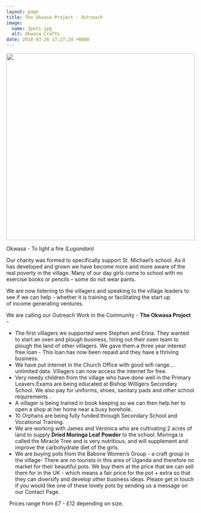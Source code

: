 ```yaml
---
layout: page
title: The Okwasa Project - Outreach
image:
  name: 3pots.jpg
  alt: Okwasa Crafts
date: 2018-03-26 17:27:24 +0000
---
```

<a href="{{ site.url }}{{ site.baseurl }}/assets/images/{{ page.image.name }}"><img src="{{ site.url }}{{ site.baseurl }}/assets/images/{{ page.image.name }}" style="object-fit: cover; height: 500px; width: 100%;" /></a>

<div class="callout">
<p class="lead">Okwasa - To light a fire <em>(Lugandan)</em></p>
</div>

Our charity was formed to specifically support St. Michael’s school. As it has developed and grown we have become more and more aware of the real poverty in the village. Many of our day girls come to school with no exercise books or pencils – some do not wear pants. 

We are now listening to the villagers and speaking to the village leaders to see if we can help  - whether it is training or facilitating the start up of income generating ventures.

We are calling our Outreach Work in the Community - **The Okwasa Project** - 

* The first villagers we supported were Stephen and Erina. They wanted to start an oxen and plough business, hiring out their oxen team to plough the land of other villagers. We gave them a three year interest free loan - This loan has now been repaid and they have a thriving business.
* We have put internet in the Church Office with good wifi range.... unlimited data. Villagers can now access the internet for free. 
* Very needy children from the village who have done well in the Primary Leavers Exams are being educated at Bishop Willigers Secondary School. We also pay for uniforms, shoes, sanitary pads and other school requirements . 
* A villager is being trained in book keeping so we can then help her to open a shop at her home near a busy borehole.
* 10 Orphans are being fully funded through Secondary School and Vocational Training.
* We are working with James and Veronica who are cultivating 2 acres of land to supply **Dried Moringa Leaf Powder** to the school. Moringa is called the Miracle Tree and is very nutritious, and will supplement and improve the carbohydrate diet of the girls.
* We are buying pots from the Babone Women’s Group - a craft group in the village- There are no tourists in this area of Uganda and therefore no market for their beautiful pots. We buy them at the price that we can sell them for in the UK - which means a fair price for the pot + extra so that they can diversify and develop other business ideas. Please get in touch if you would like one of these lovely pots by sending us a message on our Contact Page. 

      Prices range from £7 - £12 depending on size.